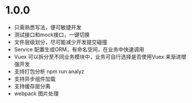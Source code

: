 # 1.0.0
* 只需熟悉写法，便可敏捷开发
* 测试接口和mock接口，一键切换
* 文件层级划分，尽可能减少开发提交碰撞
* Service 配置生成ORM，有命名空间，在业务中快速调用
* Vuex 可以拆分至不同业务模块中，业务可自行选择是否使用Vuex 来渐进增强开发
* 支持打包分析 npm run analyz
* 支持异步组件加载
* 支持缓存层分离
* webpack 图片处理